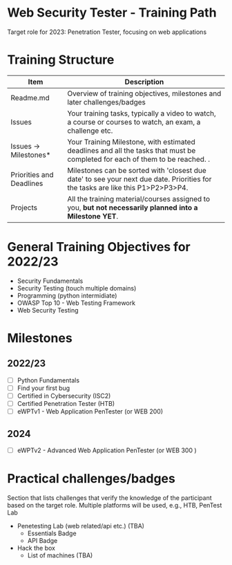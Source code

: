 # Web Security Tester - Training Path
Target role for 2023: Penetration Tester, focusing on web applications

# Training Structure
| Item         | Description     | 
|--------------|-----------|
| Readme.md | Overview of training objectives, milestones and later challenges/badges     | 
| Issues      | Your training tasks, typically a video to watch, a course or courses to watch, an exam, a challenge etc.  | 
| Issues -> Milestones*      | Your Training Milestone, with estimated deadlines and all the tasks that must be completed for each of them to be reached. .|
| Priorities and Deadlines      | Milestones can be sorted with 'closest due date' to see your next due date. Priorities for the tasks are like this P1>P2>P3>P4. | 
| Projects |    All the training material/courses assigned to you, **but not necessarily planned into a Milestone YET**.|

  
# General Training Objectives for 2022/23
- Security Fundamentals
- Security Testing (touch multiple domains)
- Programming (python intermidiate)
- OWASP Top 10 - Web Testing Framework
- Web Security Testing 

# Milestones 
## 2022/23
- [ ] Python Fundamentals
- [ ] Find your first bug
- [ ] Certified in Cybersecurity (ISC2)
- [ ] Certified Penetration Tester (HTB)
- [ ] eWPTv1 - Web Application PenTester (or WEB 200)
## 2024
- [ ] eWPTv2 - Advanced Web Application PenTester (or WEB 300 )


# Practical challenges/badges
Section that lists challenges that verify the knowledge of the participant based on the target role. Multiple platforms will be used, e.g., HTB, PenTest Lab 

- Penetesting Lab (web related/api etc.) (TBA)
  - Essentials Badge
  - API Badge
- Hack the box
  - List of machines (TBA)
